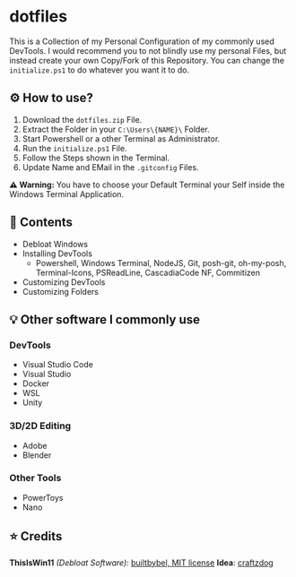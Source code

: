# dotfiles

This is a Collection of my Personal Configuration of my commonly used DevTools.
I would recommend you to not blindly use my personal Files, but instead create your own Copy/Fork of this Repository. You can change the `initialize.ps1` to do whatever you want it to do.

## ⚙️ How to use?

1. Download the `dotfiles.zip` File.
2. Extract the Folder in your `C:\Users\{NAME}\` Folder.
3. Start Powershell or a other Terminal as Administrator.
4. Run the `initialize.ps1` File.
5. Follow the Steps shown in the Terminal.
6. Update Name and EMail in the `.gitconfig` Files.

**⚠️ Warning:** You have to choose your Default Terminal your Self inside the Windows Terminal Application.

## 📝 Contents

- Debloat Windows
- Installing DevTools
  - Powershell, Windows Terminal, NodeJS, Git, posh-git, oh-my-posh, Terminal-Icons, PSReadLine, CascadiaCode NF, Commitizen
- Customizing DevTools
- Customizing Folders

## 💡 Other software I commonly use

### DevTools

- Visual Studio Code
- Visual Studio
- Docker
- WSL
- Unity

### 3D/2D Editing

- Adobe
- Blender

### Other Tools

- PowerToys
- Nano

## ⭐ Credits

**ThisIsWin11** _(Debloat Software)_: [builtbybel, MIT license](https://github.com/builtbybel/ThisIsWin11)
**Idea**: [craftzdog](https://github.com/craftzdog/dotfiles-public)
